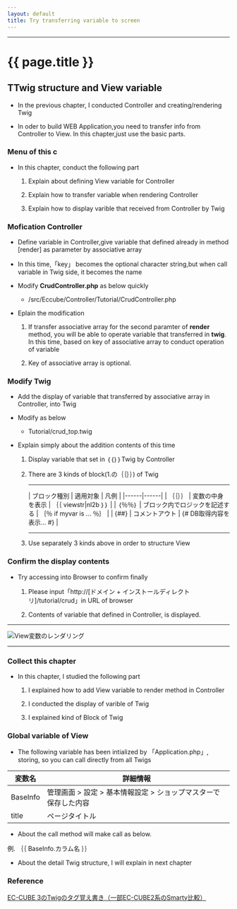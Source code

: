 ```yaml
---
layout: default
title: Try transferring variable to screen
---
```


---

# {{ page.title }}

## TTwig structure and View variable

- In the previous chapter, I conducted Controller and creating/rendering Twig

- In oder to build WEB Application,you need to transfer info from Controller to View. In this chapter,just use the basic parts.

### Menu of this c

- In this chapter, conduct the following part

    1. Explain about defining View variable for Controller

    1. Explain how to transfer variable when rendering Controller

    1. Explain how to display varible that received from Controller by Twig

### Mofication Controller

- Define variable in Controller,give variable that defined already in method [render] as parameter by associative array

- In this time,「key」 becomes the optional character string,but when call variable in Twig side, it becomes the name

- Modify **CrudController.php** as below quickly

    - /src/Eccube/Controller/Tutorial/CrudController.php

<script src="http://gist-it.appspot.com/https://github.com/EC-CUBE/ec-cube.github.io/blob/master/Source/tutorial_3/CrudController_add_var.php"></script>

<!--
```
<?php
/*
 * This file is part of EC-CUBE
 *
 * Copyright(c) 2000-2015 LOCKON CO.,LTD. All Rights Reserved.
 *
 * http://www.lockon.co.jp/
 *
 * This program is free software; you can redistribute it and/or
 * modify it under the terms of the GNU General Public License
 * as published by the Free Software Foundation; either version 2
 * of the License, or (at your option) any later version.
 *
 * This program is distributed in the hope that it will be useful,
 * but WITHOUT ANY WARRANTY; without even the implied warranty of
 * MERCHANTABILITY or FITNESS FOR A PARTICULAR PURPOSE.  See the
 * GNU General Public License for more details.
 *
 * You should have received a copy of the GNU General Public License
 * along with this program; if not, write to the Free Software
 * Foundation, Inc., 59 Temple Place - Suite 330, Boston, MA  02111-1307, USA.
 */


namespace Eccube\Controller\Tutorial;

use Eccube\Application;
use Eccube\Controller\AbstractController;

class CrudController extends AbstractController
{

    public function index(Application $app)
    {
        $viewname = 'このビューは「Tutorial/crud_top.twig」が表示されています。';★追記

        return $app->render(
            'Tutorial/crud_top.twig',
            array(
                'viewname' => $viewname,
            )
        );★連想配列を追記
    }
}
```
-->

- Eplain the modification

    1. If transfer associative array for the second paramter of **render** method, you will be able to operate variable that transferred in **twig**. In this time, based on key of associative array to conduct operation of variable

    1. Key of associative array is optional.

### Modify Twig

- Add the display of variable that transferred by associative array in Controller, into Twig 

- Modify as below

	- Tutorial/crud_top.twig

<script src="http://gist-it.appspot.com/https://github.com/EC-CUBE/ec-cube.github.io/blob/master/Source/tutorial_3/crud_top_add_var.twig"></script>

<!--
```
｛＃
This file is part of EC-CUBE

Copyright(c) 2000-2015 LOCKON CO.,LTD. All Rights Reserved.

http://www.lockon.co.jp/

This program is free software; you can redistribute it and/or
modify it under the terms of the GNU General Public License
as published by the Free Software Foundation; either version 2
of the License, or (at your option) any later version.

This program is distributed in the hope that it will be useful,
but WITHOUT ANY WARRANTY; without even the implied warranty of
MERCHANTABILITY or FITNESS FOR A PARTICULAR PURPOSE.  See the
GNU General Public License for more details.

You should have received a copy of the GNU General Public License
along with this program; if not, write to the Free Software
Foundation, Inc., 59 Temple Place - Suite 330, Boston, MA  02111-1307, USA.
＃｝
｛％ extends 'default_frame.twig' ％｝

｛％ set body_class = 'front_page' ％｝

｛％ block javascript ％｝
｛％ endblock ％｝

｛％ block main ％｝
    <div class="row">
       <div class="col-sm-12">
            <div class="main_wrap">
                <h1>CRUDチュートリアル</h1>
                <p>投稿を行なってください</p>
                <dl>★追記
                    <dt>コントローラーから取得した変数です</dt>
                    <dd>｛｛ viewname ｝｝</dd>★変数呼び出し部
                </dl>
            </div>
        </div>
    </div>
｛％ endblock ％｝
```
-->

- Explain simply about the addition contents of this time

    1. Display variable that set in ｛｛｝｝Twig by Controller

    2. There are 3 kinds of block(1.の｛｛｝｝) of Twig

        ---

        | ブロック種別 | 適用対象 | 凡例 |
        |------|------|
        | ｛｛｝｝ | 変数の中身を表示 | ｛｛ viewstr\|nl2b ｝｝ |
        | ｛％％｝ | ブロック内でロジックを記述する | ｛％ if myvar is ... ％｝ |
        | {##} | コメントアウト | {# DB取得内容を表示... #} |

        ---

    3. Use separately 3 kinds above in order to structure View

### Confirm the display contents

- Try accessing into Browser to confirm finally

    1. Please input「http://[ドメイン + インストールディレクトリ]/tutorial/crud」in URL of browser

    1. Contents of variable that defined in Controller, is displayed.

---

![View変数のレンダリング](/images/img-tutorial3-view-rendar.png)

---

### Collect this chapter

- In this chapter, I studied the following part 

    1. I explained how to add View variable to render method in Controller

    1. I conducted the display of varible of Twig

    1. I explained kind of Block of Twig


### Global variable of View

- The following variable has been intialized by 「Application.php」, storing, so you can call directly from all Twigs

| 変数名 | 詳細情報 |
|------ |-----|
| BaseInfo | 管理画面 > 設定 > 基本情報設定 > ショップマスターで保存した内容 |
| title | ページタイトル |

- About the call method will make call as below.

例. ｛｛ BaseInfo.カラム名 ｝｝

- About the detail Twig structure, I will explain in next chapter

### Reference

<a href="http://qiita.com/poego/items/81628dcd0f8e4d4a2d9d" target="_blank">EC-CUBE 3のTwigのタグ覚え書き（一部EC-CUBE2系のSmarty比較）<a/>
